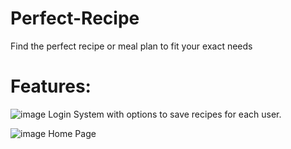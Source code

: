 # Perfect-Recipe
Find the perfect recipe or meal plan to fit your exact needs


# Features:
![image](https://user-images.githubusercontent.com/73730967/188506062-e046cf06-cea4-4db7-b023-8af07d4e47ba.png)
Login System with options to save recipes for each user.

![image](https://user-images.githubusercontent.com/73730967/188506169-0287a7ff-db04-470b-87a0-ab88bf537383.png)
Home Page


